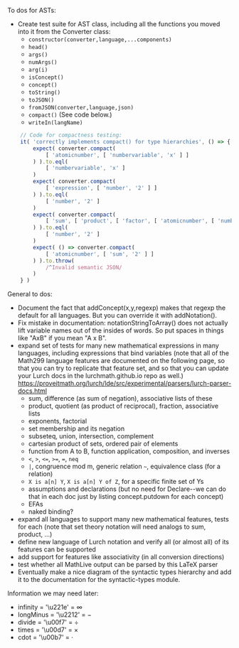 
To dos for ASTs:
 - Create test suite for AST class, including all the functions you moved
   into it from the Converter class:
    - `constructor(converter,language,...components)`
    - `head()`
    - `args()`
    - `numArgs()`
    - `arg(i)`
    - `isConcept()`
    - `concept()`
    - `toString()`
    - `toJSON()`
    - `fromJSON(converter,language,json)`
    - `compact()` (See code below.)
    - `writeIn(langName)`

```js
    // Code for compactness testing:
    it( 'correctly implements compact() for type hierarchies', () => {
        expect( converter.compact(
            [ 'atomicnumber', [ 'numbervariable', 'x' ] ]
        ) ).to.eql(
            [ 'numbervariable', 'x' ]
        )
        expect( converter.compact(
            [ 'expression', [ 'number', '2' ] ]
        ) ).to.eql(
            [ 'number', '2' ]
        )
        expect( converter.compact(
            [ 'sum', [ 'product', [ 'factor', [ 'atomicnumber', [ 'number', '2' ] ] ] ] ]
        ) ).to.eql(
            [ 'number', '2' ]
        )
        expect( () => converter.compact(
            [ 'atomicnumber', [ 'sum', '2' ] ]
        ) ).to.throw(
            /^Invalid semantic JSON/
        )
    } )
```

General to dos:
 - Document the fact that addConcept(x,y,regexp) makes that regexp the default
   for all languages.  But you can override it with addNotation().
 - Fix mistake in documentation: notationStringToArray() does not actually lift
   variable names out of the insides of words.  So put spaces in things like
   "AxB" if you mean "A x B".
 - expand set of tests for many new mathematical expressions in many languages,
   including expressions that bind variables
(note that all of the Math299 language features are documented on the following
page, so that you can try to replicate that feature set, and so that you can
update your Lurch docs in the lurchmath.github.io repo as well.)
https://proveitmath.org/lurch/lde/src/experimental/parsers/lurch-parser-docs.html
    - sum, difference (as sum of negation), associative lists of these
    - product, quotient (as product of reciprocal), fraction, associative lists
    - exponents, factorial
    - set membership and its negation
    - subseteq, union, intersection, complement
    - cartesian product of sets, ordered pair of elements
    - function from A to B, function application, composition, and inverses
    - `<`, `>`, `<=`, `>=`, `=`, `neq`
    - `|`, congruence mod m, generic relation `~`, equivalence class (for a
      relation)
    - `X is a[n] Y`, `X is a[n] Y of Z`, for a specific finite set of Ys
    - assumptions and declarations (but no need for Declare--we can do that
      in each doc just by listing concept.putdown for each concept)
    - EFAs
    - naked binding?
 - expand all languages to support many new mathematical features, tests for each
   (note that set theory notation will need analogs to sum, product, ...)
 - define new language of Lurch notation and verify all (or almost all) of its
   features can be supported
 - add support for features like associativity (in all conversion directions)
 - test whether all MathLive output can be parsed by this LaTeX parser
 - Eventually make a nice diagram of the syntactic types hierarchy and add it to
   the documentation for the syntactic-types module.

Information we may need later:
 - infinity  = '\u221e' = ∞
 - longMinus = '\u2212' = −
 - divide    = '\u00f7' = ÷
 - times     = '\u00d7' = ×
 - cdot      = '\u00b7' = ·
